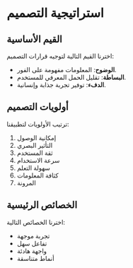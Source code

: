 # استراتيجية التصميم

## القيم الأساسية

اخترنا القيم التالية لتوجيه قرارات التصميم:

- **الوضوح**: المعلومات مفهومة على الفور.
- **البساطة**: تقليل الحمل المعرفي للمستخدم.
- **الدفء**: توفير تجربة جذابة وإنسانية.

## أولويات التصميم

ترتيب الأولويات لتطبيقنا:

1. إمكانية الوصول
2. التأثير البصري
3. ثقة المستخدم
4. سرعة الاستخدام
5. سهولة التعلم
6. كثافة المعلومات
7. المرونة

## الخصائص الرئيسية

اخترنا الخصائص التالية:

- تجربة موجهة
- تفاعل سهل
- واجهة هادئة
- أنماط متناسقة